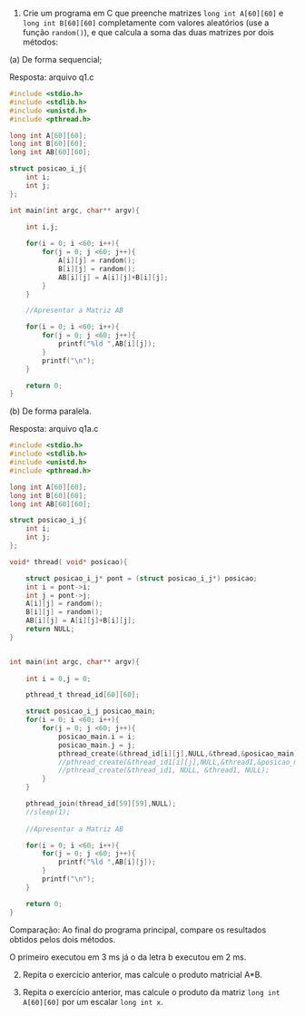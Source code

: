 1. Crie um programa em C que preenche matrizes `long int A[60][60]` e `long int B[60][60]` completamente com valores aleatórios (use a função `random()`), e que calcula a soma das duas matrizes por dois métodos:

(a) De forma sequencial;

Resposta: arquivo q1.c

```C
#include <stdio.h>
#include <stdlib.h>
#include <unistd.h>
#include <pthread.h>

long int A[60][60];
long int B[60][60];
long int AB[60][60];

struct posicao_i_j{
	int i;
	int j;
};

int main(int argc, char** argv){
	
	int i,j;

	for(i = 0; i <60; i++){
		for(j = 0; j <60; j++){
			A[i][j] = random();
			B[i][j] = random();
			AB[i][j] = A[i][j]+B[i][j];
		}
	}

	//Apresentar a Matriz AB

	for(i = 0; i <60; i++){
		for(j = 0; j <60; j++){
			printf("%ld ",AB[i][j]);
		}
		printf("\n");
	}

	return 0;
}
```

(b) De forma paralela.

Resposta: arquivo q1a.c

```C
#include <stdio.h>
#include <stdlib.h>
#include <unistd.h>
#include <pthread.h>

long int A[60][60];
long int B[60][60];
long int AB[60][60];

struct posicao_i_j{
	int i;
	int j;
};

void* thread( void* posicao){

	struct posicao_i_j* pont = (struct posicao_i_j*) posicao;
	int i = pont->i;
	int j = pont->j;
	A[i][j] = random();
	B[i][j] = random();	
	AB[i][j] = A[i][j]+B[i][j];
	return NULL;
}


int main(int argc, char** argv){
	
	int i = 0,j = 0;

	pthread_t thread_id[60][60];

	struct posicao_i_j posicao_main;
	for(i = 0; i <60; i++){
		for(j = 0; j <60; j++){
			posicao_main.i = i;
			posicao_main.j = j;
			pthread_create(&thread_id[i][j],NULL,&thread,&posicao_main);
			//pthread_create(&thread_id1[i][j],NULL,&thread1,&posicao_main, NULL);
			//pthread_create(&thread_id1, NULL, &thread1, NULL);
		}
	}

	pthread_join(thread_id[59][59],NULL);
	//sleep(1);
	
	//Apresentar a Matriz AB

	for(i = 0; i <60; i++){
		for(j = 0; j <60; j++){
			printf("%ld ",AB[i][j]);
		}
		printf("\n");
	}

	return 0;
}
```

Comparação: Ao final do programa principal, compare os resultados obtidos pelos dois métodos.

O primeiro executou em 3 ms já o da letra b executou em 2 ms.

2. Repita o exercício anterior, mas calcule o produto matricial A*B.

3. Repita o exercício anterior, mas calcule o produto da matriz `long int A[60][60]` por um escalar `long int x`.
